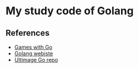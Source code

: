 # My study code of Golang

## References
- [Games with Go](https://gameswithgo.org/)
- [Golang webiste](https://golang.org/)
- [Ultimage Go repo](https://github.com/hoanhan101/ultimate-go)